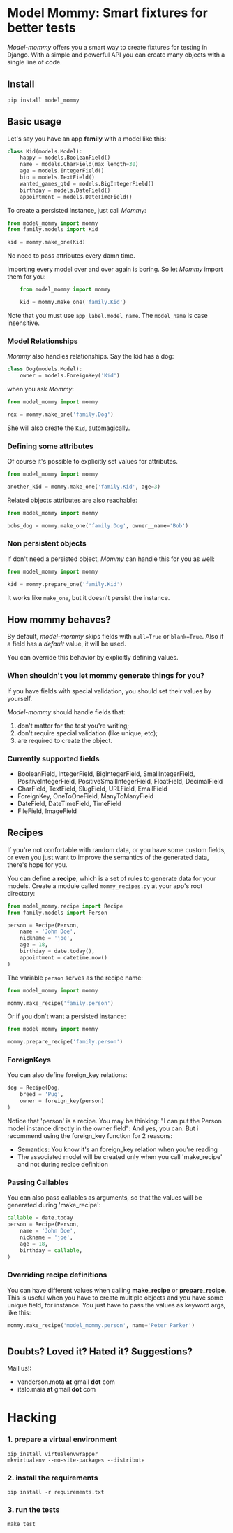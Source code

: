 # Model Mommy: Smart fixtures for better tests

*Model-mommy* offers you a smart way to create fixtures for testing in Django.
With a simple and powerful API you can create many objects with a single line of code.


## Install

```console
pip install model_mommy
```


## Basic usage

Let's say you have an app **family** with a model like this:

```python
class Kid(models.Model):
    happy = models.BooleanField()
    name = models.CharField(max_length=30)
    age = models.IntegerField()
    bio = models.TextField()
    wanted_games_qtd = models.BigIntegerField()
    birthday = models.DateField()
    appointment = models.DateTimeField()
```

To create a persisted instance, just call *Mommy*:

```python
from model_mommy import mommy
from family.models import Kid

kid = mommy.make_one(Kid)
```

No need to pass attributes every damn time.

Importing every model over and over again is boring. So let *Mommy* import them for you:

```python
    from model_mommy import mommy

    kid = mommy.make_one('family.Kid')
```

Note that you must use `app_label.model_name`. The `model_name` is case insensitive.


### Model Relationships

*Mommy* also handles relationships. Say the kid has a dog:

```python
class Dog(models.Model):
    owner = models.ForeignKey('Kid')
```

when you ask *Mommy*:

```python
from model_mommy import mommy

rex = mommy.make_one('family.Dog')
```

She will also create the `Kid`, automagically.


### Defining some attributes

Of course it's possible to explicitly set values for attributes.

```python
from model_mommy import mommy

another_kid = mommy.make_one('family.Kid', age=3)
```

Related objects attributes are also reachable:

```python
from model_mommy import mommy

bobs_dog = mommy.make_one('family.Dog', owner__name='Bob')
```


### Non persistent objects

If don't need a persisted object, *Mommy* can handle this for you as well:

```python
from model_mommy import mommy

kid = mommy.prepare_one('family.Kid')
```

It works like `make_one`, but it doesn't persist the instance.


## How mommy behaves?

By default, *model-mommy* skips fields with `null=True` or `blank=True`. Also if a field has a *default* value, it will be used.

You can override this behavior by explicitly defining values.


### When shouldn't you let mommy generate things for you?

If you have fields with special validation, you should set their values by yourself.

*Model-mommy* should handle fields that:

1. don't matter for the test you're writing;
2. don't require special validation (like unique, etc);
3. are required to create the object.


### Currently supported fields

* BooleanField, IntegerField, BigIntegerField, SmallIntegerField, PositiveIntegerField, PositiveSmallIntegerField, FloatField, DecimalField
* CharField, TextField, SlugField, URLField, EmailField
* ForeignKey, OneToOneField, ManyToManyField
* DateField, DateTimeField, TimeField
* FileField, ImageField


## Recipes

If you're not confortable with random data, or you have some custom fields, or even you just want to improve the semantics of the generated data, there's hope for you.

You can define a **recipe**, which is a set of rules to generate data for your models. Create a module called `mommy_recipes.py` at your app's root directory:

```python
from model_mommy.recipe import Recipe
from family.models import Person

person = Recipe(Person,
    name = 'John Doe',
    nickname = 'joe',
    age = 18,
    birthday = date.today(),
    appointment = datetime.now()
)
```

The variable `person` serves as the recipe name:

```python
from model_mommy import mommy

mommy.make_recipe('family.person')
```

Or if you don't want a persisted instance:

```python
from model_mommy import mommy

mommy.prepare_recipe('family.person')
```


### ForeignKeys

You can also define foreign_key relations:

```python
dog = Recipe(Dog,
    breed = 'Pug',
    owner = foreign_key(person)
)
```

Notice that 'person' is a recipe. You may be thinking: "I can put the Person model instance directly in the owner field": And yes, you can. But i recommend using the foreign_key function for 2 reasons:

  * Semantics: You know it's an foreign_key relation when you're reading
  * The associated model will be created only when you call 'make_recipe' and not during recipe definition

### Passing Callables

You can also pass callables as arguments, so that the values will be generated during 'make_recipe':

```python
callable = date.today
person = Recipe(Person,
    name = 'John Doe',
    nickname = 'joe',
    age = 18,
    birthday = callable,
)
```

### Overriding recipe definitions
You can have different values when calling **make_recipe** or **prepare_recipe**. This is useful when you have to create multiple objects and you have some unique field, for instance. You just have to pass the values as keyword args, like this:

```python
mommy.make_recipe('model_mommy.person', name='Peter Parker')
```

#
## Doubts? Loved it? Hated it? Suggestions?

Mail us!:

 *  vanderson.mota **at** gmail **dot** com
 *  italo.maia **at** gmail **dot** com

# Hacking

### 1. prepare a virtual environment

```console
pip install virtualenvwrapper
mkvirtualenv --no-site-packages --distribute
```

### 2. install the requirements

```console
pip install -r requirements.txt
```

### 3. run the tests

```console
make test
```
